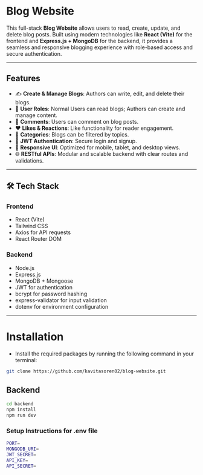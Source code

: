 # **Blog Website**

This full-stack **Blog Website** allows users to read, create, update, and delete blog posts. Built using modern technologies like **React (Vite)** for the frontend and **Express.js + MongoDB** for the backend, it provides a seamless and responsive blogging experience with role-based access and secure authentication.

---

## **Features**

- ✍️ **Create & Manage Blogs**: Authors can write, edit, and delete their blogs.
- 👤 **User Roles**: Normal Users can read blogs; Authors can create and manage content.
- 💬 **Comments**: Users can comment on blog posts.
- ❤️ **Likes & Reactions**: Like functionality for reader engagement.
- 📂 **Categories**: Blogs can be filtered by topics.
- 🔐 **JWT Authentication**: Secure login and signup.
- 📱 **Responsive UI**: Optimized for mobile, tablet, and desktop views.
- 🌐 **RESTful APIs**: Modular and scalable backend with clear routes and validations.

---

## 🛠️ **Tech Stack**

### **Frontend**
- React (Vite)
- Tailwind CSS
- Axios for API requests
- React Router DOM

### **Backend**
- Node.js
- Express.js
- MongoDB + Mongoose
- JWT for authentication
- bcrypt for password hashing
- express-validator for input validation
- dotenv for environment configuration

---

# **Installation**

- Install the required packages by running the following command in your terminal:

```bash
git clone https://github.com/kavitasoren02/blog-website.git
```

## Backend

```bash
cd backend
npm install
npm run dev
```

### **Setup Instructions for .env file**

```bash
PORT=
MONGODB_URI=
JWT_SECRET=
API_KEY=
API_SECRET=
```
